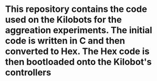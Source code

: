 # This repository contains the code used on the Kilobots for the aggreation experiments. The initial code is written in C and then converted to Hex. The Hex code is then bootloaded onto the Kilobot's controllers
